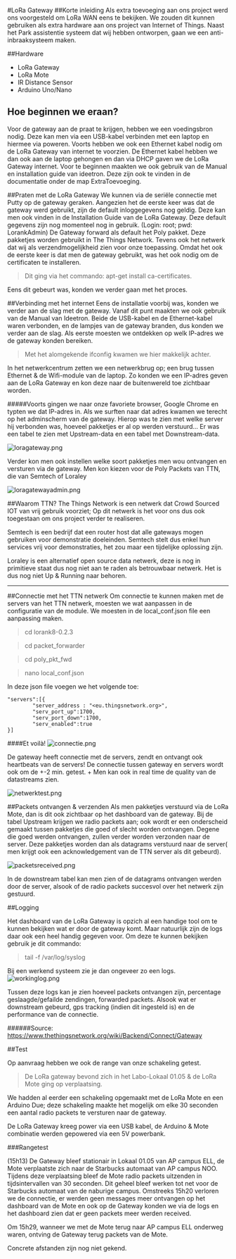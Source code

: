 #LoRa Gateway
##Korte inleiding
Als extra toevoeging aan ons project werd ons voorgesteld om LoRa WAN eens te bekijken.
We zouden dit kunnen gebruiken als extra hardware aan ons project van Internet of Things.
Naast het Park assistentie systeem dat wij hebben ontworpen, gaan we een anti-inbraaksysteem maken.

##Hardware
- LoRa Gateway
- LoRa Mote
- IR Distance Sensor
- Arduino Uno/Nano

## Hoe beginnen we eraan?
Voor de gateway aan de praat te krijgen, hebben we een voedingsbron nodig. Deze kan men via een USB-kabel verbinden met een laptop en hiermee via poweren.
Voorts hebben we ook een Ethernet kabel nodig om de LoRa Gateway van internet te voorzien.
De Ethernet kabel hebben we dan ook aan de laptop gehongen en dan via DHCP gaven we de LoRa Gateway internet.
Voor te beginnen maakten we ook gebruik van de Manual en installation guide van ideetron.
Deze zijn ook te vinden in de documentatie onder de map ExtraToevoeging.

##Praten met de LoRa Gateway
We kunnen via de seriële connectie met Putty op de gateway geraken.
Aangezien het de eerste keer was dat de gateway werd gebruikt, zijn de default inloggegevens nog geldig.
Deze kan men ook vinden in de Installation Guide van de LoRa Gateway. Deze default gegevens zijn nog momenteel nog in gebruik. (Login: root; pwd: LorankAdmin)
De Gateway forward als default het Poly pakket. Deze pakketjes worden gebruikt in The Things Network. Tevens ook het netwerk dat wij als verzendmogelijkheid zien voor onze toepassing.
Omdat het ook de eerste keer is dat men de gateway gebruikt, was het ook nodig om de certificaten te installeren.
> Dit ging via het commando: apt-get install ca-certificates.

Eens dit gebeurt was, konden we verder gaan met het proces.

##Verbinding met het internet
Eens de installatie voorbij was, konden we verder aan de slag met de gateway.
Vanaf dit punt maakten we ook gebruik van de Manual van Ideetron.
Beide de USB-kabel en de Ethernet-kabel waren verbonden, en de lampjes van de gateway branden, dus konden we verder aan de slag.
Als eerste moesten we ontdekken op welk IP-adres we de gateway konden bereiken.
> Met het alomgekende ifconfig kwamen we hier makkelijk achter.

In het netwerkcentrum zetten we een netwerkbrug op; een brug tussen Ethernet & de Wifi-module van de laptop.
Zo konden we een IP-adres geven aan de LoRa Gateway en kon deze naar de buitenwereld toe zichtbaar worden.

#####Voorts gingen we naar onze favoriete browser, Google Chrome en typten we dat IP-adres in.
Als we surften naar dat adres kwamen we terecht op het adminscherm van de gateway.
Hierop was te zien met welke server hij verbonden was, hoeveel pakketjes er al op werden verstuurd...
Er was een tabel te zien met Upstream-data en een tabel met Downstream-data.

![loragateway.png](img/loragateway.png)

Verder kon men ook instellen welke soort pakketjes men wou ontvangen en versturen via de gateway.
Men kon kiezen voor de Poly Packets van TTN, die van Semtech of Loraley

![loragatewayadmin.png](img/loragatewayadmin.png)


##Waarom TTN?
The Things Network is een netwerk dat Crowd Sourced IOT van vrij gebruik voorziet; Op dit netwerk is het voor ons dus ook toegestaan om ons project verder te realiseren.

Semtech is een bedrijf dat een router host dat alle gateways mogen gebruiken voor demonstratie doeleinden.
Semtech stelt dus enkel hun services vrij voor demonstraties, het zou maar een tijdelijke oplossing zijn.

Loraley is een alternatief open source data netwerk, deze is nog in primitieve staat dus nog niet aan te raden als betrouwbaar netwerk. Het is dus nog niet Up & Running naar behoren.


* * *
##Connectie met het TTN netwerk
Om connectie te kunnen maken met de servers van het TTN netwerk, moesten we wat aanpassen in de configuratie van de module.
We moesten in de local_conf.json file een aanpassing maken.
> cd lorank8-0.2.3

> cd packet_forwarder

> cd poly_pkt_fwd

> nano local_conf.json


In deze json file voegen we het volgende toe:



	"servers":[{
    		"server_address : "<eu.thingsnetwork.org>",
            "serv_port_up":1700,
            "serv_port_down":1700,
            "serv_enabled":true
    }]


####Et voilà!
![connectie.png](img/connectie.png)

De gateway heeft connectie met de servers, zendt en ontvangt ook heartbeats van de servers!
De connectie tussen gateway en servers wordt ook om de +-2 min. getest.
+
Men kan ook in real time de quality van de datastreams zien.

![netwerktest.png](img/netwerktest.png)

##Packets ontvangen & verzenden
Als men pakketjes verstuurd via de LoRa Mote, dan is dit ook zichtbaar op het dashboard van de gateway.
Bij de tabel Upstream krijgen we radio packets aan; ook wordt er een onderscheid gemaakt tussen pakketjes die goed of slecht worden ontvangen. Degene die goed werden ontvangen, zullen verder worden verzonden naar de server.
Deze pakketjes worden dan als datagrams verstuurd naar de server( men krijgt ook een acknowledgement van de TTN server als dit gebeurd).

![packetsreceived.png](img/packetsreceived.png)

In de downstream tabel kan men zien of de datagrams ontvangen werden door de server, alsook of de radio packets succesvol over het netwerk zijn gestuurd.

##Logging

Het dashboard van de LoRa Gateway is opzich al een handige tool om te kunnen bekijken wat er door de gateway komt. Maar natuurlijk zijn de logs daar ook een heel handig gegeven voor.
Om deze te kunnen bekijken gebruik je dit commando:
> tail -f /var/log/syslog

Bij een werkend systeem zie je dan ongeveer zo een logs.
![workinglog.png](img/workinglog.png)

Tussen deze logs kan je zien hoeveel packets ontvangen zijn, percentage geslaagde/gefailde zendingen, forwarded packets.
Alsook wat er downstream gebeurd, gps tracking (indien dit ingesteld is) en de performance van de connectie.

######Source: https://www.thethingsnetwork.org/wiki/Backend/Connect/Gateway

##Test

Op aanvraag hebben we ook de range van onze schakeling getest.

>De LoRa gateway bevond zich in het Labo-Lokaal 01.05 &
>de LoRa Mote ging op verplaatsing.

We hadden al eerder een schakeling opgemaakt met de LoRa Mote en een Arduino Due; deze schakeling maakte het mogelijk om elke 30 seconden een aantal radio packets te versturen naar de gateway.

De LoRa Gateway kreeg power via een USB kabel, de Arduino & Mote combinatie werden gepowered via een 5V powerbank.

###Rangetest

(15h13)
De Gateway bleef stationair in Lokaal 01.05 van AP campus ELL, de Mote verplaatste zich naar de Starbucks automaat van AP campus NOO. Tijdens deze verplaatsing bleef de Mote radio packets uitzenden in tijdsintervallen van 30 seconden.
Dit geheel bleef werken tot net voor de Starbucks automaat van de naburige campus.
Omstreeks 15h20 verloren we de connectie, er werden geen messages meer ontvangen op het dashboard van de Mote en ook op de Gateway konden we via de logs en het dashboard zien dat er geen packets meer werden received.

Om 15h29, wanneer we met de Mote terug naar AP campus ELL onderweg waren, ontving de Gateway terug packets van de Mote.
<langs de straat>

Concrete afstanden zijn nog niet gekend.

